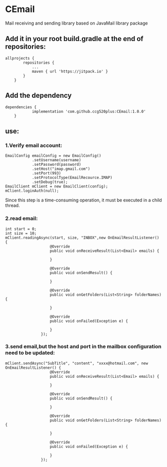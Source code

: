 # CEmail
Mail receiving and sending library based on JavaMail library package

## Add it in your root build.gradle at the end of repositories:
```
allprojects {
		repositories {
			...
			maven { url 'https://jitpack.io' }
		}
	}
```
## Add the dependency
```
dependencies {
	        implementation 'com.github.ccg520plus:CEmail:1.0.0'
	}    
```    
## use:
### 1.Verify email account:

``` 
EmailConfig emailConfig = new EmailConfig()
            .setUsername(username)
            .setPassword(password)
            .setHost("imap.gmail.com")
            .setPort(993)
            .setProtocolType(EmailRecource.IMAP)
            .setDebug(true);
EmailClient mClient = new EmailClient(config);
mClient.loginAuth(null);
```

Since this step is a time-consuming operation, it must be executed in a child thread.

### 2.read email:
```
int start = 0;
int size = 10;
mClient.readingAsync(start, size, "INBOX",new OnEmailResultListener() {
                    @Override
                    public void onReceiveResult(List<Email> emails) {
                        
                    }

                    @Override
                    public void onSendResult() {

                    }

                    @Override
                    public void onGetFolders(List<String> folderNames) {

                    }

                    @Override
                    public void onFailed(Exception e) {

                    }
                });
```

### 3.send email,but the host and port in the mailbox configuration need to be updated:

```
mClient.sendAsync("SubTitle", "content", "xxxx@hotmail.com", new OnEmailResultListener() {
                    @Override
                    public void onReceiveResult(List<Email> emails) {
                        
                    }

                    @Override
                    public void onSendResult() {

                    }

                    @Override
                    public void onGetFolders(List<String> folderNames) {

                    }

                    @Override
                    public void onFailed(Exception e) {

                    }
                });
```




    
